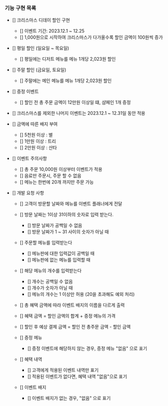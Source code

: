 ### 기능 구현 목록
- [] 크리스마스 디데이 할인 구현
  - [] 이벤트 기간: 2023.12.1 ~ 12.25
  - [] 1,000원으로 시작하여 크리스마스가 다가올수록 할인 금액이 100원씩 증가
  
- [] 평일 할인 (일요일 ~ 목요일)
  - [] 평일에는 디저트 메뉴를 메뉴 1개당 2,023원 할인
- [] 주말 할인 (금요일, 토요일)
  - [] 주말에는 메인 메뉴를 메뉴 1개당 2,023원 할인
- [] 증정 이벤트
  - [] 할인 전 총 주문 금액이 12만원 이상일 떄, 샴페인 1개 증정
- [] 크리스마스를 제외한 나머지 이벤트는 2023.12.1 ~ 12.31일 동안 적용

- [] 금액에 따른 배지 부여
  - [] 5천원 이상 : 별
  - [] 1만원 이상 : 트리
  - [] 2만원 이상 : 산타

- [] 이벤트 주의사항
  - [] 총 주문 10,000원 이상부터 이벤트가 적용
  - [] 음료만 주문시, 주문 할 수 없음
  - [] 메뉴는 한번에 20개 까지만 주문 가능
  
- [] 개발 요청 사항
  - [] 고객이 방문할 날짜와 메뉴를 이벤트 플래너에게 전달
  - [] 방문 날짜는 1이상 31이하의 숫자로 입력 받는다.
    - [] 방문 날짜가 공백일 수 없음
    - [] 방문 날짜가 1 ~ 31 사이의 숫자가 아닐 때
  - [] 주문할 메뉴를 입력받는다
    - [] 메뉴판에 대한 입력값이 공백일 때
    - [] 메뉴판에 없는 메뉴를 입력할 때
  - [] 해당 메뉴의 개수를 입력받는다
    - [] 개수는 공백일 수 없음
    - [] 개수가 숫자가 아닐 때
    - [] 메뉴의 개수는 1 이상만 허용 (20을 초과해도 예외 처리)

  - [] 총 혜택 금액에 따라 이벤트 배지의 이름을 다르게 출력
  - [] 혜택 금액 = 할인 금액의 합계 + 증정 메뉴의 가격
  - [] 할인 후 예상 결제 금액 = 할인 전 총주문 금액 - 할인 금액
  
  - [] 증정 메뉴
    - [] 증정 이벤트에 해당하지 않는 경우, 증정 메뉴 "없음" 으로 표기
  
  - [] 혜택 내역
    - [] 고객에게 적용된 이벤트 내역만 표기
    - [] 적용된 이벤트가 없다면, 혜택 내역 "없음"으로 표기
  
  - [] 이벤트 배지
    - [] 이벤트 배지가 없는 경우, "없음" 으로 표기
    